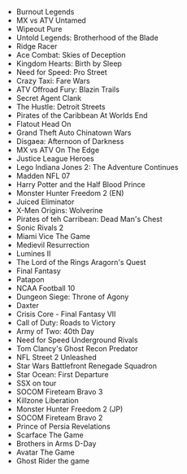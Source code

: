 - Burnout Legends
- MX vs ATV Untamed
- Wipeout Pure
- Untold Legends: Brotherhood of the Blade
- Ridge Racer
- Ace Combat: Skies of Deception
- Kingdom Hearts: Birth by Sleep
- Need for Speed: Pro Street
- Crazy Taxi: Fare Wars
- ATV Offroad Fury: Blazin Trails
- Secret Agent Clank
- The Hustle: Detroit Streets
- Pirates of the Caribbean At Worlds End
- Flatout Head On
- Grand Theft Auto Chinatown Wars
- Disgaea: Afternoon of Darkness
- MX vs ATV On The Edge
- Justice League Heroes
- Lego Indiana Jones 2: The Adventure Continues
- Madden NFL 07
- Harry Potter and the Half Blood Prince
- Monster Hunter Freedom 2 (EN)
- Juiced Eliminator
- X-Men Origins: Wolverine
- Pirates of teh Carribean: Dead Man's Chest
- Sonic Rivals 2
- Miami Vice The Game
- Medievil Resurrection
- Lumines II
- The Lord of the Rings Aragorn's Quest
- Final Fantasy
- Patapon
- NCAA Football 10
- Dungeon Siege: Throne of Agony
- Daxter
- Crisis Core - Final Fantasy VII
- Call of Duty: Roads to Victory
- Army of Two: 40th Day
- Need for Speed Underground Rivals
- Tom Clancy's Ghost Recon Predator
- NFL Street 2 Unleashed
- Star Wars Battlefront Renegade Squadron
- Star Ocean: First Departure
- SSX on tour
- SOCOM Fireteam Bravo 3
- Killzone Liberation
- Monster Hunter Freedom 2 (JP)
- SOCOM Fireteam Bravo 2
- Prince of Persia Revelations
- Scarface The Game
- Brothers in Arms D-Day
- Avatar The Game
- Ghost Rider the game